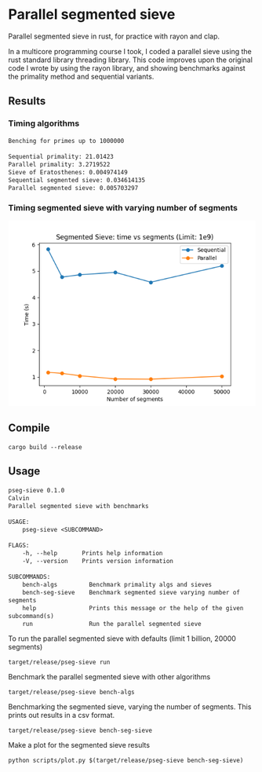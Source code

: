 # Parallel segmented sieve

Parallel segmented sieve in rust, for practice with rayon and clap.

In a multicore programming course I took, I coded a parallel sieve using the rust standard library threading library. This code improves upon the original code I wrote by using the rayon library, and showing benchmarks against the primality method and sequential variants.


## Results

### Timing algorithms

```
Benching for primes up to 1000000

Sequential primality: 21.01423
Parallel primality: 3.2719522
Sieve of Eratosthenes: 0.004974149
Sequential segmented sieve: 0.034614135
Parallel segmented sieve: 0.005703297
```

### Timing segmented sieve with varying number of segments

![seg-sieve](imgs/seg-sieve.png)

## Compile

```
cargo build --release
```

## Usage

```
pseg-sieve 0.1.0
Calvin
Parallel segmented sieve with benchmarks

USAGE:
    pseg-sieve <SUBCOMMAND>

FLAGS:
    -h, --help       Prints help information
    -V, --version    Prints version information

SUBCOMMANDS:
    bench-algs         Benchmark primality algs and sieves
    bench-seg-sieve    Benchmark segmented sieve varying number of segments
    help               Prints this message or the help of the given subcommand(s)
    run                Run the parallel segmented sieve
```


To run the parallel segmented sieve with defaults (limit 1 billion, 20000 segments)

```
target/release/pseg-sieve run
```

Benchmark the parallel segmented sieve with other algorithms

```
target/release/pseg-sieve bench-algs
```

Benchmarking the segmented sieve, varying the number of segments. This prints out results in a csv format.

```
target/release/pseg-sieve bench-seg-sieve
```

Make a plot for the segmented sieve results

```
python scripts/plot.py $(target/release/pseg-sieve bench-seg-sieve)
```

